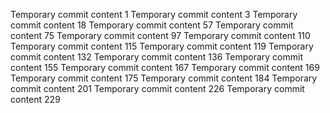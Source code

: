 Temporary commit content 1
Temporary commit content 3
Temporary commit content 18
Temporary commit content 57
Temporary commit content 75
Temporary commit content 97
Temporary commit content 110
Temporary commit content 115
Temporary commit content 119
Temporary commit content 132
Temporary commit content 136
Temporary commit content 155
Temporary commit content 167
Temporary commit content 169
Temporary commit content 175
Temporary commit content 184
Temporary commit content 201
Temporary commit content 226
Temporary commit content 229
